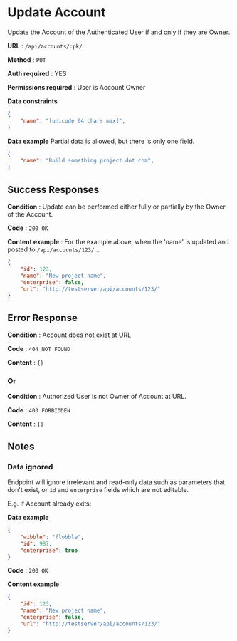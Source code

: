 # Update Account

Update the Account of the Authenticated User if and only if they are Owner.

**URL** : `/api/accounts/:pk/`

**Method** : `PUT`

**Auth required** : YES

**Permissions required** : User is Account Owner

**Data constraints**

```json
{
    "name": "[unicode 64 chars max]",
}
```

**Data example** Partial data is allowed, but there is only one field.

```json
{
    "name": "Build something project dot com",
}
```

## Success Responses

**Condition** : Update can be performed either fully or partially by the Owner
of the Account.

**Code** : `200 OK`

**Content example** : For the example above, when the 'name' is updated and
posted to `/api/accounts/123/`...

```json
{
    "id": 123,
    "name": "New project name",
    "enterprise": false,
    "url": "http://testserver/api/accounts/123/"
}
```

## Error Response

**Condition** : Account does not exist at URL

**Code** : `404 NOT FOUND`

**Content** : `{}`

### Or

**Condition** : Authorized User is not Owner of Account at URL.

**Code** : `403 FORBIDDEN`

**Content** : `{}`

## Notes

### Data ignored

Endpoint will ignore irrelevant and read-only data such as parameters that
don't exist, or `id` and `enterprise` fields which are not editable.

E.g. if Account already exits:

**Data example**

```json
{
    "wibble": "flobble",
    "id": 987,
    "enterprise": true
}
```

**Code** : `200 OK`

**Content example**

```json
{
    "id": 123,
    "name": "New project name",
    "enterprise": false,
    "url": "http://testserver/api/accounts/123/"
}
```
